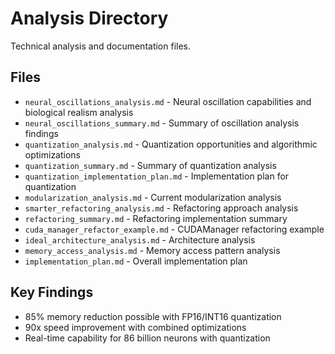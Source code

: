# Analysis Directory

Technical analysis and documentation files.

## Files

- `neural_oscillations_analysis.md` - Neural oscillation capabilities and biological realism analysis
- `neural_oscillations_summary.md` - Summary of oscillation analysis findings
- `quantization_analysis.md` - Quantization opportunities and algorithmic optimizations
- `quantization_summary.md` - Summary of quantization analysis
- `quantization_implementation_plan.md` - Implementation plan for quantization
- `modularization_analysis.md` - Current modularization analysis
- `smarter_refactoring_analysis.md` - Refactoring approach analysis
- `refactoring_summary.md` - Refactoring implementation summary
- `cuda_manager_refactor_example.md` - CUDAManager refactoring example
- `ideal_architecture_analysis.md` - Architecture analysis
- `memory_access_analysis.md` - Memory access pattern analysis
- `implementation_plan.md` - Overall implementation plan

## Key Findings

- 85% memory reduction possible with FP16/INT16 quantization
- 90x speed improvement with combined optimizations
- Real-time capability for 86 billion neurons with quantization
